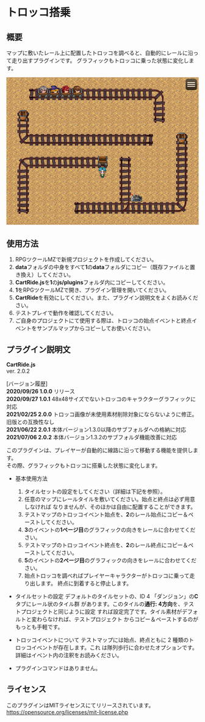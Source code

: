 # トロッコ搭乗

## 概要

マップに敷いたレール上に配置したトロッコを調べると、自動的にレールに沿って走り出すプラグインです。
グラフィックもトロッコに乗った状態に変化します。

![CartRide](https://github.com/nz-prism/RPG-Maker-MZ/blob/master/CartRide/img/readme/20200926_1.png)

## 使用方法
1. RPGツクールMZで新規プロジェクトを作成してください。
1. **data**フォルダの中身をすべて**1**の**data**フォルダにコピー（既存ファイルと置き換え）してください。
1. **CartRide.js**を**1**の**js/plugins**フォルダ内にコピーしてください。
1. **1**をRPGツクールMZで開き、プラグイン管理を開いてください。
1. **CartRide**を有効にしてください。また、プラグイン説明文をよくお読みください。
1. テストプレイで動作を確認してください。
1. ご自身のプロジェクトにて使用する際は、トロッコの始点イベントと終点イベントをサンプルマップからコピーしてお使いください。

## プラグイン説明文

**CartRide.js**  
ver. 2.0.2

[バージョン履歴]  
**2020/09/26 1.0.0** リリース  
**2020/09/27 1.0.1** 48x48サイズでないトロッコのキャラクターグラフィックに対応  
**2021/02/25 2.0.0** トロッコ画像が未使用素材削除対象にならないように修正。旧版との互換性なし  
**2021/06/22 2.0.1** 本体バージョン1.3.0以降のサブフォルダへの格納に対応  
**2021/07/06 2.0.2** 本体バージョン1.3.2のサブフォルダ機能改善に対応  

このプラグインは、プレイヤーが自動的に線路に沿って移動する機能を提供します。  
その際、グラフィックもトロッコに搭乗した状態に変化します。

- 基本使用方法
    1. タイルセットの設定をしてください（詳細は下記を参照）。
    1. 任意のマップにレールタイルを敷いてください。始点と終点は必ず用意しなければ
     なりませんが、そのほかは自由に配置することができます。
    1. テストマップのトロッコイベント始点を、**2**のレール始点にコピー＆ペーストしてください。
    1. **3**のイベントの**1ページ目**のグラフィックの向きをレールに合わせてください。
    1. テストマップのトロッコイベント終点を、**2**のレール終点にコピー＆ペーストしてください。
    1. **5**のイベントの**2ページ目**のグラフィックの向きをレールに合わせてください。
    1. 始点トロッコを調べればプレイヤーキャラクターがトロッコに乗って走り出します。
     終点に到着すると停止します。
- タイルセットの設定
  デフォルトのタイルセットの、ID 4 「ダンジョン」の**C**タブにレール状のタイル群
  があります。このタイルの**通行: 4方向**を、テストプロジェクトと同じように設定
  すれば設定完了です。タイル素材がデフォルトと変わらなければ、テストプロジェクト
  からコピー＆ペーストするのがもっとも手軽です。

- トロッコイベントについて
  テストマップには始点、終点ともに 2 種類のトロッコイベントが存在します。これ
  は隊列歩行に合わせたオプションです。詳細はイベント内の注釈をお読みください。

- プラグインコマンドはありません。

## ライセンス
このプラグインはMITライセンスにてリリースされています。
https://opensource.org/licenses/mit-license.php